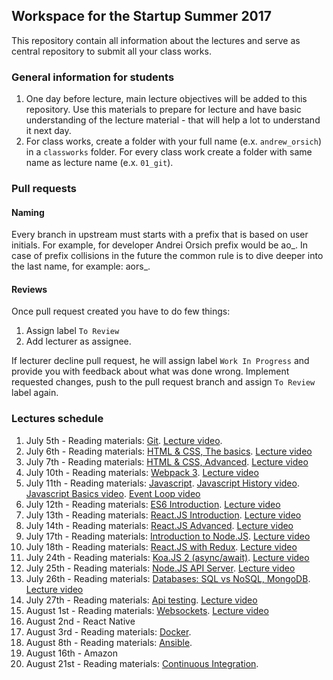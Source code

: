 ## Workspace for the Startup Summer 2017

This repository contain all information about the lectures and serve as central repository to submit all your class works.

### General information for students

1. One day before lecture, main lecture objectives will be added to this repository. Use this materials to prepare for lecture and have basic understanding of the lecture material - that will help a lot to understand it next day.
2. For class works, create a folder with your full name (e.x. `andrew_orsich`) in a `classworks` folder. For every class work create a folder with same name as lecture name (e.x. `01_git`).

### Pull requests

#### Naming

Every branch in upstream must starts with a prefix that is based on user initials. For example, for developer Andrei Orsich prefix would be ao_. In case of prefix collisions in the future the common rule is to dive deeper into the last name, for example: aors_.

#### Reviews

Once pull request created you have to do few things:

1. Assign label `To Review`
2. Add lecturer as assignee.

If lecturer decline pull request, he will assign label `Work In Progress` and provide you with feedback about what was done wrong. Implement requested changes, push to the pull request branch and assign `To Review` label again.

### Lectures schedule


1. July 5th - Reading materials: [Git](./lectures/01_git/README.md). [Lecture video](https://vimeo.com/224310990/1d203eae3c).
2. July 6th - Reading materials: [HTML & CSS, The basics](./lectures/02_html_css_part-1/README.md). [Lecture video](https://vimeo.com/224450900/326ef373eb)
3. July 7th - Reading materials: [HTML & CSS, Advanced](./lectures/03_html_css_part-2/README.md). [Lecture video](https://vimeo.com/224655234/af21b69405)
4. July 10th - Reading materials: [Webpack 3](./lectures/04_webpack/README.md). [Lecture video](https://vimeo.com/224923552/b9e5687914)
5. July 11th - Reading materials: [Javascript](./lectures/05_javascript/README.md). [Javascript History video](https://vimeo.com/225099715/8b21a0f0fb). [Javascript Basics video](https://vimeo.com/225100066/2740dd970b). [Event Loop video](https://vimeo.com/225108523/8c6be42e53)
6. July 12th - Reading materials: [ES6 Introduction](./lectures/06_es6/README.md). [Lecture video](https://vimeo.com/225251923/9196c3c65c)
7. July 13th - Reading materials: [React.JS Introduction](./lectures/07_react_introduction/README.md). [Lecture video](https://vimeo.com/225751004/76650cadb5)
8. July 14th - Reading materials: [React.JS Advanced](./lectures/08_react_introduction_part_2/README.md). [Lecture video](https://vimeo.com/225755932/04e0f495fe)
9. July 17th - Reading materials: [Introduction to Node.JS](./lectures/09_node.js/README.md). [Lecture video](https://vimeo.com/226159364/9959499431)
10. July 18th - Reading materials: [React.JS with Redux](./lectures/10_redux/README.md). [Lecture video](https://vimeo.com/226113605/2232760a47)
11. July 24th - Reading materials: [Koa.JS 2 (async/await)](./lectures/11_koa/README.md). [Lecture video](https://vimeo.com/226713981/a93ff71a1c)
12. July 25th - Reading materials: [Node.JS API Server](./lectures/12_api/README.md). [Lecture video](https://vimeo.com/227037500/13dc2c5cab)
13. July 26th - Reading materials: [Databases: SQL vs NoSQL, MongoDB](./lectures/13_databases/README.md). [Lecture video](https://vimeo.com/227051877/ce3bb09473)
14. July 27th - Reading materials: [Api testing](./lectures/14_api_testing/README.md). [Lecture video](https://vimeo.com/227231424/a1c4445159)
15. August 1st - Reading materials: [Websockets](./lectures/15_websockets/README.md). [Lecture video](https://vimeo.com/228220816/2c756003b8)
16. August 2nd - React Native
17. August 3rd - Reading materials: [Docker](./lectures/16_docker/README.md).
18. August 8th - Reading materials: [Ansible](./lectures/17_ansible/README.md).
19. August 16th - Amazon
20. August 21st - Reading materials: [Continuous Integration](./lectures/19_continuous_integration).
